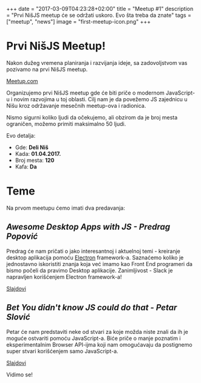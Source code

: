 +++
date = "2017-03-09T04:23:28+02:00"
title = "Meetup #1"
description = "Prvi NišJS meetup će se održati uskoro. Evo šta treba da znate"
tags = ["meetup", "news"]
image = "first-meetup-icon.png"
+++

# Prvi NišJS Meetup!

Nakon dužeg vremena planiranja i razvijanja ideje, sa zadovoljstvom vas pozivamo na prvi NišJS meetup.

<a target="_blank" href="http://meetu.ps/e/CzJ40/vfVGq/f">Meetup.com</a>

Organizujemo prvi NišJS meetup gde će biti priče o modernom JavaScript-u i novim razvojima u toj oblasti. Cilj nam je da povežemo JS zajednicu u Nišu kroz održavanje mesečnih meetup-ova i radionica.

Nismo sigurni koliko ljudi da očekujemo, ali obzirom da je broj mesta ograničen, možemo primiti maksimalno 50 ljudi.

Evo detalja:

- Gde: **Deli Niš**
- Kada: **01.04.2017.**
- Broj mesta: **120**
- Kafa: **Da**

# Teme

Na prvom meetupu ćemo imati dva predavanja:

## *Awesome Desktop Apps with JS - Predrag Popović* 

Predrag će nam pričati o jako interesantnoj i aktuelnoj temi - kreiranje desktop aplikacija pomoću [Electron](https://electron.atom.io/) framework-a. Saznaćemo koliko je jednostavno iskoristiti znanja koja već imamo kao Front End programeri da bismo počeli da pravimo Desktop aplikacije. Zanimljivost - Slack je napravljen korišćenjem Electron framework-a!

<a target="_blank" href="https://docs.google.com/presentation/d/1ChN1BRl71yMEtL8LKznHxnZdU2iXlGhPvQJvQ6CDHfk/edit?usp=sharing" class="button">Slajdovi</a>

## *Bet You didn't know JS could do that - Petar Slović*

Petar će nam predstaviti neke od stvari za koje možda niste znali da ih je moguće ostvariti pomoću JavaScript-a. Biće priče o manje poznatim i eksperimentalnim Browser API-ijma koji nam omogućavaju da postignemo super stvari korišćenjem samo JavaScript-a.

<a target="_blank" href="https://docs.google.com/presentation/d/1rYQOWGi5EVGfgUMUELk1NvidFw_jZgn7-cGvlFiTWqI/edit?usp=sharing" class="button">Slajdovi</a>

Vidimo se!